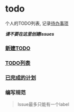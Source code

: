 # todo

个人的TODO列表, 记录[待办事项](http://www.axetroy.xyz/#/todo)

***请不要在这里创建issues***

### [新建TODO](https://github.com/axetroy/todo/issues/new)
### [TODO列表](https://github.com/axetroy/todo/issues/created_by/axetroy)
### [已完成的计划](https://github.com/axetroy/todo/issues?q=is%3Aissue+is%3Aclosed+author%3Aaxetroy)

### 编写规范

> Issue最多只能有一个label
